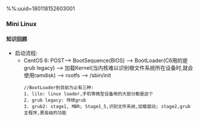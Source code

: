 %%:uuid=180118152603001
### Mini Linux
#### 知识回顾
- 启动流程:
    - CentOS 6: POST--> BootSequence(BIOS) --> BootLoader(C6用的是grub legacy) --> 加载Kernel(当内核难以识别根文件系统所在设备时,就会使用ramdisk) --> rootfs --> /sbin/init
        ```
        //BootLoader到目前为止有三种:
        1. lilo: linux loader,手机等微型设备用的大部分都是这个
        2. grub legacy: 传统grub
        3. grub2: stage1, MBR; Stage1_5,识别文件系统,加载驱动; stage2,grub主程序,更高级的功能
        ```